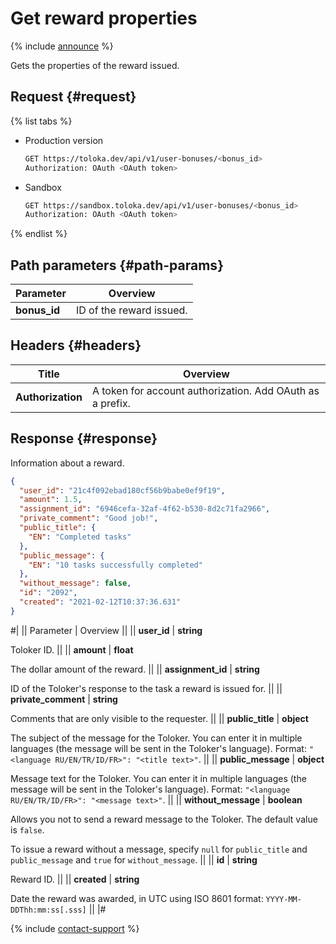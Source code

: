 # Get reward properties

{% include [announce](../_includes/announce.md) %}

Gets the properties of the reward issued.

## Request {#request}

{% list tabs %}

- Production version

    ```bash
    GET https://toloka.dev/api/v1/user-bonuses/<bonus_id>
    Authorization: OAuth <OAuth token>
    ```

- Sandbox

    ```bash
    GET https://sandbox.toloka.dev/api/v1/user-bonuses/<bonus_id>
    Authorization: OAuth <OAuth token>
    ```

{% endlist %}

## Path parameters {#path-params}

Parameter | Overview
----- | -----
**bonus_id** | ID of the reward issued.

## Headers {#headers}

Title | Overview
----- | -----
**Authorization** | A token for account authorization. Add OAuth as a prefix.

## Response {#response}

Information about a reward.

```json
{
  "user_id": "21c4f092ebad180cf56b9babe0ef9f19",
  "amount": 1.5,
  "assignment_id": "6946cefa-32af-4f62-b530-8d2c71fa2966",
  "private_comment": "Good job!",
  "public_title": {
    "EN": "Completed tasks"
  },
  "public_message": {
    "EN": "10 tasks successfully completed"
  },
  "without_message": false,
  "id": "2092",
  "created": "2021-02-12T10:37:36.631"
}
```

#|
|| Parameter | Overview ||
|| **user_id** | **string**

Toloker ID. ||
|| **amount** | **float**

The dollar amount of the reward. ||
|| **assignment_id** | **string**

ID of the Toloker's response to the task a reward is issued for. ||
|| **private_comment** | **string**

Comments that are only visible to the requester. ||
|| **public_title** | **object**

The subject of the message for the Toloker. You can enter it in multiple languages (the message will be sent in the Toloker's language). Format: `"<language RU/EN/TR/ID/FR>": "<title text>"`. ||
|| **public_message** | **object**

Message text for the Toloker. You can enter it in multiple languages (the message will be sent in the Toloker's language). Format: `"<language RU/EN/TR/ID/FR>": "<message text>"`. ||
|| **without_message** | **boolean**

Allows you not to send a reward message to the Toloker. The default value is `false`.

To issue a reward without a message, specify `null` for `public_title` and `public_message` and `true` for `without_message`. ||
|| **id** | **string**

Reward ID. ||
|| **created** | **string**

Date the reward was awarded, in UTC using ISO 8601 format: `YYYY-MM-DDThh:mm:ss[.sss]` ||
|#

{% include [contact-support](../../guide/_includes/contact-support.md) %}